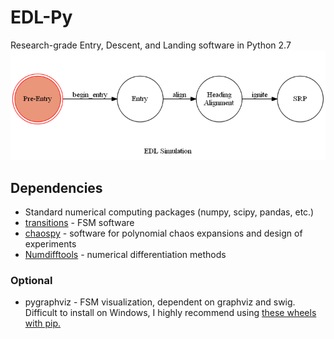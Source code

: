 # EDL-Py
Research-grade Entry, Descent, and Landing software in Python 2.7
![alt text](https://github.com/CDNoyes/EDL-Py/blob/master/SimulationFSM.gif "A trajectory state machine graph")


## Dependencies
- Standard numerical computing packages (numpy, scipy, pandas, etc.)
- [transitions](https://github.com/tyarkoni/transitions) - FSM software
- [chaospy](https://github.com/hplgit/chaospy) - software for polynomial chaos expansions and design of experiments
- [Numdifftools](https://pypi.python.org/pypi/Numdifftools) - numerical differentiation methods

### Optional
- pygraphviz - FSM visualization, dependent on graphviz and swig. Difficult to install on Windows, I highly recommend using [these wheels with pip.](http://www.lfd.uci.edu/~gohlke/pythonlibs/#pygraphviz)

